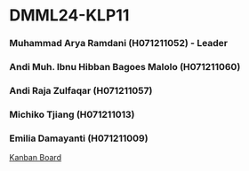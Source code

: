 # DMML24-KLP11

### Muhammad Arya Ramdani (H071211052) - Leader
### Andi Muh. Ibnu Hibban Bagoes Malolo (H071211060)
### Andi Raja Zulfaqar (H071211057)
### Michiko Tjiang (H071211013)
### Emilia Damayanti (H071211009)

[Kanban Board](https://github.com/users/AndiMuhIbnuHibbanBagoesMalolo/projects/1/views/1)

